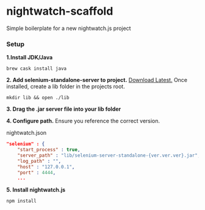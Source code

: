# nightwatch-scaffold
Simple boilerplate for a new nightwatch.js project

### Setup

**1.Install JDK/Java**
```
brew cask install java
```

**2. Add selenium-standalone-server to project.** [Download Latest.](http://selenium-release.storage.googleapis.com/index.html) Once installed,
create a lib folder in the projects root.
```
mkdir lib && open ./lib
```
**3. Drag the .jar server file into your lib folder**

**4. Configure path.** Ensure you reference the correct version.

nightwatch.json
```json
"selenium" : {
    "start_process" : true,
    "server_path" : "lib/selenium-server-standalone-{ver.ver.ver}.jar",
    "log_path" : "",
    "host" : "127.0.0.1",
    "port" : 4444,
    ...
```

**5. Install nightwatch.js**
```
npm install
```
